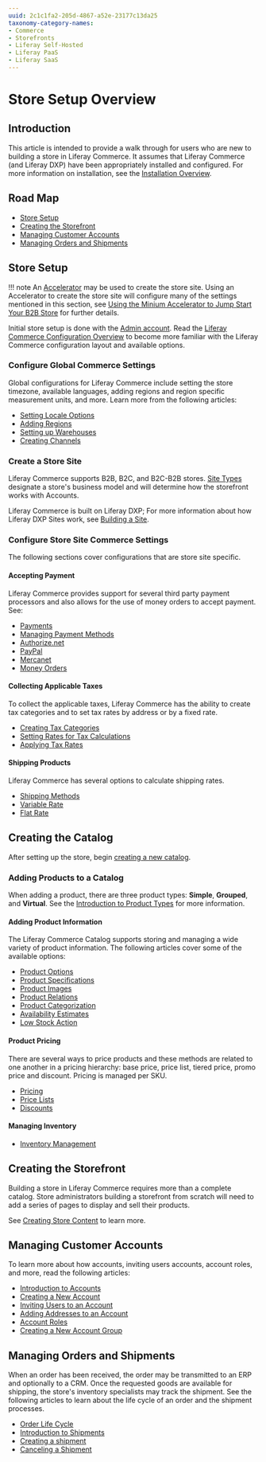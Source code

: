 ```yaml
---
uuid: 2c1c1fa2-205d-4867-a52e-23177c13da25
taxonomy-category-names:
- Commerce
- Storefronts
- Liferay Self-Hosted
- Liferay PaaS
- Liferay SaaS
---
```

# Store Setup Overview

## Introduction

This article is intended to provide a walk through for users who are new to building a store in Liferay Commerce. It assumes that Liferay Commerce (and Liferay DXP) have been appropriately installed and configured. For more information on installation, see the [Installation Overview](../installation-and-upgrades/installation-overview.md).

## Road Map

- [Store Setup](#store-setup)
- [Creating the Storefront](#creating-the-storefront)
- [Managing Customer Accounts](#managing-customer-accounts)
- [Managing Orders and Shipments](#managing-orders-and-shipments)

## Store Setup

!!! note
    An [Accelerator](../starting-a-store/accelerators.md) may be used to create the store site. Using an Accelerator to create the store site will configure many of the settings mentioned in this section, see [Using the Minium Accelerator to Jump Start Your B2B Store](../starting-a-store/using-the-minium-accelerator-to-jump-start-your-b2b-store.md) for further details.

Initial store setup is done with the [Admin account](./introduction-to-the-admin-account.md). Read the [Liferay Commerce Configuration Overview](../store-management/liferay-commerce-configuration-overview.md) to become more familiar with the Liferay Commerce configuration layout and available options.

### Configure Global Commerce Settings

Global configurations for Liferay Commerce include setting the store timezone, available languages, adding regions and region specific measurement units, and more. Learn more from the following articles:

- [Setting Locale Options](../store-management/locale-options.md)
- [Adding Regions](../store-management/configuring-countries-and-regions.md#adding-regions)
- [Setting up Warehouses](../inventory-management/warehouse-reference-guide.md)
- [Creating Channels](../store-management/channels.md)

### Create a Store Site

Liferay Commerce supports B2B, B2C, and B2C-B2B stores. [Site Types](../starting-a-store/sites-and-site-types.md) designate a store's business model and will determine how the storefront works with Accounts.

Liferay Commerce is built on Liferay DXP; For more information about how Liferay DXP Sites work, see [Building a Site](https://learn.liferay.com/w/dxp/site-building/sites/adding-a-site).

### Configure Store Site Commerce Settings

The following sections cover configurations that are store site specific.

#### Accepting Payment

Liferay Commerce provides support for several third party payment processors and also allows for the use of money orders to accept payment. See:

- [Payments](../store-management/configuring-payment-methods.md)
- [Managing Payment Methods](../store-management/configuring-payment-methods/managing-payment-methods.md)
- [Authorize.net](../store-management/configuring-payment-methods/authorize-net.md)
- [PayPal](../store-management/configuring-payment-methods/mercanet.md)
- [Mercanet](../store-management/configuring-payment-methods/mercanet.md)
- [Money Orders](../store-management/configuring-payment-methods/mercanet.md)

#### Collecting Applicable Taxes

To collect the applicable taxes, Liferay Commerce has the ability to create tax categories and to set tax rates by address or by a fixed rate.

- [Creating Tax Categories](../pricing/configuring-taxes/creating-tax-categories.md)
- [Setting Rates for Tax Calculations](../pricing/configuring-taxes/setting-rates-for-tax-calculations.md)
- [Applying Tax Rates](../pricing/configuring-taxes/applying-tax-rates.md)

#### Shipping Products

Liferay Commerce has several options to calculate shipping rates.

- [Shipping Methods](../store-management/configuring-shipping-methods.md)
- [Variable Rate](../store-management/configuring-shipping-methods/using-the-variable-rate-shipping-method.md)
- [Flat Rate](../store-management/configuring-shipping-methods/using-the-flat-rate-shipping-method.md)

## Creating the Catalog

After setting up the store, begin [creating a new catalog](../product-management/catalogs/creating-a-new-catalog.md).

### Adding Products to a Catalog

When adding a product, there are three product types: **Simple**, **Grouped**, and **Virtual**. See the [Introduction to Product Types](../product-management/creating-and-managing-products/product-types.md) for more information.

#### Adding Product Information

The Liferay Commerce Catalog supports storing and managing a wide variety of product information. The following articles cover some of the available options:

- [Product Options](../product-management/creating-and-managing-products/products/using-product-options.md)
- [Product Specifications](../product-management/creating-and-managing-products/products/specifications.md)
- [Product Images](../product-management/creating-and-managing-products/products/product-images.md)
- [Product Relations](../product-management/creating-and-managing-products/products/related-products-up-sells-and-cross-sells.md)
- [Product Categorization](../product-management/creating-and-managing-products/products/organizing-your-catalog-with-product-categories.md)
- [Availability Estimates](../inventory-management/availability-estimates.md)
- [Low Stock Action](../inventory-management/low-stock-action.md)

#### Product Pricing

There are several ways to price products and these methods are related to one another in a pricing hierarchy: base price, price list, tiered price, promo price and discount. Pricing is managed per SKU.

- [Pricing](../pricing/introduction-to-pricing.md)
- [Price Lists](../pricing/creating-a-price-list.md)
- [Discounts](../pricing/promoting-products/introduction-to-discounts.md)

#### Managing Inventory

- [Inventory Management](../inventory-management.md)

## Creating the Storefront

Building a store in Liferay Commerce requires more than a complete catalog. Store administrators building a storefront from scratch will need to add a series of pages to display and sell their products.

See [Creating Store Content](../creating-store-content/creating-store-content.md) to learn more.

## Managing Customer Accounts

To learn more about how accounts, inviting users accounts, account roles, and more, read the following articles:

- [Introduction to Accounts](../users-and-accounts/account-management.md)
- [Creating a New Account](../users-and-accounts/account-management/creating-a-new-account.md)
- [Inviting Users to an Account](../users-and-accounts/account-management/inviting-users-to-an-account.md)
- [Adding Addresses to an Account](../users-and-accounts/account-management/adding-addresses-to-an-account.md)
- [Account Roles](../users-and-accounts/account-management/account-roles.md)
- [Creating a New Account Group](../users-and-accounts/account-management/creating-a-new-account-group.md)

## Managing Orders and Shipments

When an order has been received, the order may be transmitted to an ERP and optionally to a CRM. Once the requested goods are available for shipping, the store's inventory specialists may track the shipment. See the following articles to learn about the life cycle of an order and the shipment processes.

- [Order Life Cycle](../order-management/orders/order-life-cycle.md)
- [Introduction to Shipments](../order-management/shipments/introduction-to-shipments.md)
- [Creating a shipment](../order-management/shipments/creating-a-shipment.md)
- [Canceling a Shipment](../order-management/shipments/cancelling-a-shipment.md)
